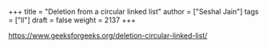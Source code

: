 +++
title = "Deletion from a circular linked list"
author = ["Seshal Jain"]
tags = ["ll"]
draft = false
weight = 2137
+++

<https://www.geeksforgeeks.org/deletion-circular-linked-list/>
